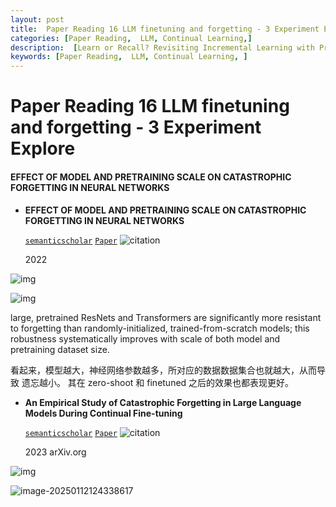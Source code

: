 ```yaml
---
layout: post
title:  Paper Reading 16 LLM finetuning and forgetting - 3 Experiment Explore
categories: [Paper Reading,  LLM, Continual Learning,] 
description:  [Learn or Recall? Revisiting Incremental Learning with Pre-trained Language Models]
keywords: [Paper Reading,  LLM, Continual Learning, ] 
---
```




# Paper Reading 16 LLM finetuning and forgetting - 3 Experiment Explore





####  EFFECT OF MODEL AND PRETRAINING SCALE ON CATASTROPHIC FORGETTING IN NEURAL NETWORKS

- **EFFECT OF MODEL AND PRETRAINING SCALE ON  CATASTROPHIC FORGETTING IN NEURAL NETWORKS**

  [`semanticscholar`](https://www.semanticscholar.org/paper/9490d42c4869e6d6f3308c9813b1cfe31ff80137)  [`Paper`](https://www.semanticscholar.org/paper/9490d42c4869e6d6f3308c9813b1cfe31ff80137)    ![citation](https://img.shields.io/badge/dynamic/json?label=citation&query=citationCount&url=https%3A%2F%2Fapi.semanticscholar.org%2Fgraph%2Fv1%2Fpaper%2F9490d42c4869e6d6f3308c9813b1cfe31ff80137%3Ffields%3DcitationCount)

  2022     

![img](https://zuti.oss-cn-qingdao.aliyuncs.com/img/20250112122552360.png)



![img](https://zuti.oss-cn-qingdao.aliyuncs.com/img/20250112122551446.png)



large, pretrained ResNets and Transformers are significantly more resistant to forgetting than randomly-initialized, trained-from-scratch models; this robustness systematically improves with scale of both model and pretraining dataset size.



看起来，模型越大，神经网络参数越多，所对应的数据数据集合也就越大，从而导致 遗忘越小。 其在 zero-shoot 和 finetuned 之后的效果也都表现更好。











- **An Empirical Study of Catastrophic Forgetting in Large Language Models During Continual Fine-tuning**

  [`semanticscholar`](https://www.semanticscholar.org/paper/838cd69a0b6c9c244a6eebb0f4742c0625132de6)  [`Paper`](https://www.semanticscholar.org/paper/838cd69a0b6c9c244a6eebb0f4742c0625132de6)    ![citation](https://img.shields.io/badge/dynamic/json?label=citation&query=citationCount&url=https%3A%2F%2Fapi.semanticscholar.org%2Fgraph%2Fv1%2Fpaper%2F838cd69a0b6c9c244a6eebb0f4742c0625132de6%3Ffields%3DcitationCount)

  2023    arXiv.org 



![img](https://zuti.oss-cn-qingdao.aliyuncs.com/img/20250112124321912.png)





![image-20250112124338617](https://zuti.oss-cn-qingdao.aliyuncs.com/img/20250112124338683.png)
